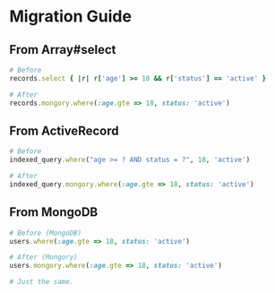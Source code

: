 # Migration Guide

## From Array#select
```ruby
# Before
records.select { |r| r['age'] >= 18 && r['status'] == 'active' }

# After
records.mongory.where(:age.gte => 18, status: 'active')
```

## From ActiveRecord
```ruby
# Before
indexed_query.where("age >= ? AND status = ?", 18, 'active')

# After
indexed_query.mongory.where(:age.gte => 18, status: 'active')
```

## From MongoDB
```ruby
# Before (MongoDB)
users.where(:age.gte => 18, status: 'active')

# After (Mongory)
users.mongory.where(:age.gte => 18, status: 'active')

# Just the same.
```
